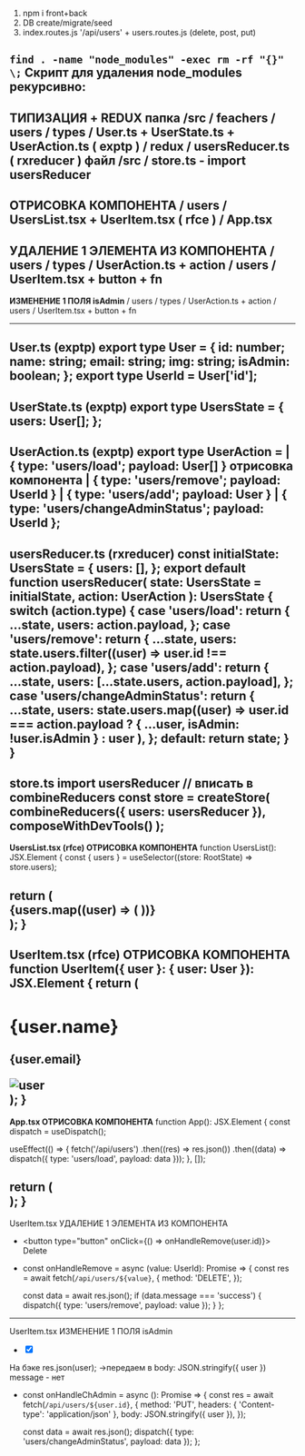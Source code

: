 1. npm i front+back
2. DB create/migrate/seed
3. index.routes.js '/api/users' + users.routes.js (delete, post, put)

`find . -name "node_modules" -exec rm -rf "{}" \;` Скрипт для удаления node_modules рекурсивно:
--------------------
__ТИПИЗАЦИЯ + REDUX__
папка /src / feachers
	/ users
		/ types / User.ts + UserState.ts + UserAction.ts ( exptp )
		/ redux / usersReducer.ts  ( rxreducer )
файл /src / store.ts - import usersReducer
--------------------
__ОТРИСОВКА КОМПОНЕНТА__
	/ users / UsersList.tsx + UserItem.tsx ( rfce )
/ App.tsx
-----------------
__УДАЛЕНИЕ 1 ЭЛЕМЕНТА ИЗ КОМПОНЕНТА__
	/ users / types / UserAction.ts   + action
	/ users / UserItem.tsx   + button + fn
-----------------
__ИЗМЕНЕНИЕ 1 ПОЛЯ isAdmin__
	/ users / types / UserAction.ts   + action
	/ users / UserItem.tsx   + button + fn



---------------
User.ts	 (exptp)
export type User = {
    id: number;
    name: string;
    email: string;
    img: string;
    isAdmin: boolean;
  };
 export type UserId = User['id'];
----------------
UserState.ts  (exptp)
export type UsersState = {
  users: User[];
};
---------------
UserAction.ts  (exptp)
export type UserAction =
  | { type: 'users/load'; payload: User[] } отрисовка компонента
  | { type: 'users/remove'; payload: UserId }
  | { type: 'users/add'; payload: User }
  | { type: 'users/changeAdminStatus'; payload: UserId };
---------------
usersReducer.ts  (rxreducer)
const initialState: UsersState = {
  users: [],
};
export default function usersReducer(
  state: UsersState = initialState,
  action: UserAction
): UsersState {
  switch (action.type) {
    case 'users/load':
      return {
        ...state,
        users: action.payload,
      };
    case 'users/remove':
      return {
        ...state,
        users: state.users.filter((user) => user.id !== action.payload),
      };
    case 'users/add':
      return {
        ...state,
        users: [...state.users, action.payload],
      };
    case 'users/changeAdminStatus':
      return {
        ...state,
        users: state.users.map((user) =>
          user.id === action.payload
            ? { ...user, isAdmin: !user.isAdmin }
            : user
        ),
      };
    default:
      return state;
  }
}
---------------
store.ts
import usersReducer
// вписать в combineReducers
const store = createStore(
  combineReducers({ users: usersReducer }),
  composeWithDevTools()
);
---------------
__UsersList.tsx (rfce) ОТРИСОВКА КОМПОНЕНТА__
function UsersList(): JSX.Element {
  const { users } = useSelector((store: RootState) => store.users);

  return (
    <div>
      {users.map((user) => (
        <UserItem key={user.id} user={user} />
      ))}
    </div>
  );
}
---------------
__UserItem.tsx (rfce) ОТРИСОВКА КОМПОНЕНТА__
function UserItem({ user }: { user: User }): JSX.Element {
  return (
    <div>
      <h2>{user.name}</h2>
      <p>{user.email}</p>
      <img src={user.img} alt="user" />
    </div>
  );
}
---------------
__App.tsx ОТРИСОВКА КОМПОНЕНТА__
function App(): JSX.Element {
  const dispatch = useDispatch();

  useEffect(() => {
    fetch('/api/users')
      .then((res) => res.json())
      .then((data) => dispatch({ type: 'users/load', payload: data }));
  }, []);

  return (
    <div className="App">
      <UsersList />
    </div>
  );
}
---------------
UserItem.tsx  УДАЛЕНИЕ 1 ЭЛЕМЕНТА ИЗ КОМПОНЕНТА

 +    <button type="button" onClick={() => onHandleRemove(user.id)}>
        Delete
      </button>

 +  const onHandleRemove = async (value: UserId): Promise<void> => {
      const res = await fetch(`/api/users/${value}`, {
        method: 'DELETE',
      });

      const data = await res.json();
      if (data.message === 'success') {
        dispatch({ type: 'users/remove', payload: value });
      }
    };

---------------
UserItem.tsx  ИЗМЕНЕНИЕ 1 ПОЛЯ isAdmin
 +    <input
        type="checkbox"
        checked={user.isAdmin}
        onChange={onHandleChAdmin}
      />
    </div>

На бэке   res.json(user);	->передаем в	body: JSON.stringify({ user })
message - нет
 +  const onHandleChAdmin = async (): Promise<void> => {
      const res = await fetch(`/api/users/${user.id}`, {
        method: 'PUT',
        headers: { 'Content-type': 'application/json' },
        body: JSON.stringify({ user }),
      });

      const data = await res.json();
      dispatch({ type: 'users/changeAdminStatus', payload: data });
    };
